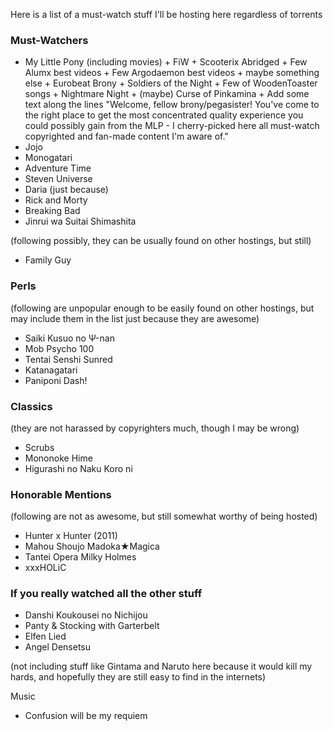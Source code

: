 Here is a list of a must-watch stuff I'll be hosting here regardless of torrents

### Must-Watchers
- My Little Pony (including movies) + FiW + Scooterix Abridged + Few Alumx best videos + Few Argodaemon
 best videos + maybe something else + Eurobeat Brony + Soldiers of the Night + Few of WoodenToaster songs + Nightmare Night + (maybe) Curse of Pinkamina + Add some text along the lines "Welcome, fellow brony/pegasister! You've come to the right place to get the most concentrated quality experience you could possibly gain from the MLP - I cherry-picked here all must-watch copyrighted and fan-made content I'm aware of."
- Jojo
- Monogatari
- Adventure Time
- Steven Universe
- Daria (just because)
- Rick and Morty
- Breaking Bad
- Jinrui wa Suitai Shimashita

(following possibly, they can be usually found on other hostings, but still)
- Family Guy

### Perls
(following are unpopular enough to be easily found on other hostings, but may include them in the list just because they are awesome)
- Saiki Kusuo no Ψ-nan
- Mob Psycho 100
- Tentai Senshi Sunred
- Katanagatari
- Paniponi Dash!

### Classics
(they are not harassed by copyrighters much, though I may be wrong)
- Scrubs
- Mononoke Hime
- Higurashi no Naku Koro ni


### Honorable Mentions
(following are not as awesome, but still somewhat worthy of being hosted)
- Hunter x Hunter (2011)
- Mahou Shoujo Madoka★Magica
- Tantei Opera Milky Holmes
- xxxHOLiC

### If you really watched all the other stuff
- Danshi Koukousei no Nichijou
- Panty & Stocking with Garterbelt
- Elfen Lied
- Angel Densetsu

(not including stuff like Gintama and Naruto here because it would kill my hards, and hopefully they are still easy to find in the internets)

Music

- Confusion will be my requiem
